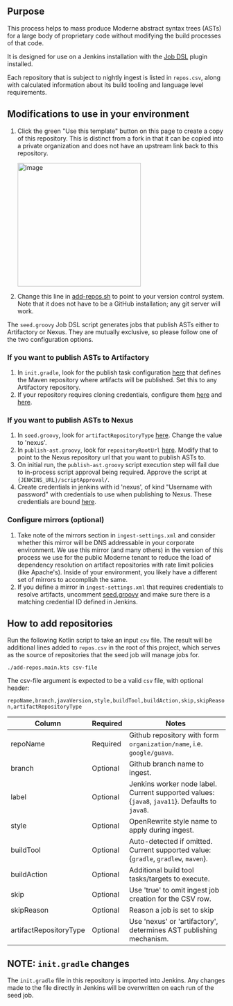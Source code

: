 ## Purpose

This process helps to mass produce Moderne abstract syntax trees (ASTs) for a large body of proprietary code without modifying the build processes of that code.

It is designed for use on a Jenkins installation with the [Job DSL](https://plugins.jenkins.io/job-dsl) plugin installed.

Each repository that is subject to nightly ingest is listed in `repos.csv`, along with calculated information about its build tooling and language level requirements.

## Modifications to use in your environment

1. Click the green "Use this template" button on this page to create a copy of this repository. This is distinct from a fork in that it can be copied into a private organization and does not have an upstream link back to this repository.

    <img width="284" alt="image" src="https://user-images.githubusercontent.com/1697736/189235703-0b7c1dcd-1e73-43f1-81d9-a39c617449c4.png">

2. Change this line in [add-repos.sh](https://github.com/moderneinc/enterprise-jenkins-ingest/blob/main/add-repos.sh#L76) to point to your version control system. Note that it does not have to be a GitHub installation; any git server will work.

The `seed.groovy` Job DSL script generates jobs that publish ASTs either to Artifactory or Nexus. They are mutually exclusive, so please follow one of the two configuration options.

### If you want to publish ASTs to Artifactory

1. In `init.gradle`, look for the publish task configuration [here](https://github.com/moderneinc/enterprise-jenkins-ingest/blob/main/gradle/init.gradle#L52-L57) that defines the Maven repository where artifacts will be published. Set this to any Artifactory repository.
2. If your repository requires cloning credentials, configure them [here](https://github.com/moderneinc/enterprise-jenkins-ingest/blob/main/seed.groovy#L95) and [here](https://github.com/moderneinc/enterprise-jenkins-ingest/blob/main/seed.groovy#L108-L110).

### If you want to publish ASTs to Nexus
1. In `seed.groovy`, look for `artifactRepositoryType` [here](https://github.com/moderneinc/enterprise-jenkins-ingest/blob/main/seed.groovy#L1). Change the value to 'nexus'.
2. In `publish-ast.groovy`, look for `repositoryRootUrl` [here](https://github.com/moderneinc/enterprise-jenkins-ingest/blob/main/publish-ast.groovy#L34). Modify that to point to the Nexus repository url that you want to publish ASTs to.
3. On initial run, the `publish-ast.groovy` script execution step will fail due to in-process script approval being required. Approve the script at `{JENKINS_URL}/scriptApproval/`.
4. Create credentials in jenkins with id 'nexus', of kind "Username with password" with credentials to use when publishing to Nexus. These credentials are bound [here](https://github.com/moderneinc/enterprise-jenkins-ingest/blob/main/seed.groovy#L112-L114).

### Configure mirrors (optional)

1. Take note of the mirrors section in `ingest-settings.xml` and consider whether this mirror will be DNS addressable in your corporate environment. We use this mirror (and many others) in the version of this process we use for the public Moderne tenant to reduce the load of dependency resolution on artifact repositories with rate limit policies (like Apache's). Inside of your environment, you likely have a different set of mirrors to accomplish the same.
2. If you define a mirror in `ingest-settings.xml` that requires credentials to resolve artifacts, uncomment [seed.groovy](https://github.com/moderneinc/enterprise-jenkins-ingest/blob/main/seed.groovy#L37-L42) and make sure there is a matching credential ID defined in Jenkins.

## How to add repositories

Run the following Kotlin script to take an input `csv` file. The result will be additional lines
added to `repos.csv` in the root of this project, which serves as the source of repositories that the
seed job will manage jobs for.

`./add-repos.main.kts csv-file`

The csv-file argument is expected to be a valid `csv` file, with optional header:

`repoName,branch,javaVersion,style,buildTool,buildAction,skip,skipReason,artifactRepositoryType`

| Column                   | Required   | Notes                                                                                            |
|--------------------------|------------|--------------------------------------------------------------------------------------------------|
| repoName                 | Required   | Github repository with form `organization/name`, i.e. `google/guava`.                            |
| branch                   | Optional   | Github branch name to ingest.                                                                    |
| label                    | Optional   | Jenkins worker node label. Current supported values: {`java8`, `java11`}. Defaults to `java8`.   |
| style                    | Optional   | OpenRewrite style name to apply during ingest.                                                   |
| buildTool                | Optional   | Auto-detected if omitted. Current supported value: {`gradle`, `gradlew`, `maven`}.               |
| buildAction              | Optional   | Additional build tool tasks/targets to execute.                                                  |
| skip                     | Optional   | Use 'true' to omit ingest job creation for the CSV row.                                          |
| skipReason               | Optional   | Reason a job is set to skip                                                                      |
| artifactRepositoryType   | Optional   | Use 'nexus' or 'artifactory', determines AST publishing mechanism.                               |

## NOTE: `init.gradle` changes
The `init.gradle` file in this repository is imported into Jenkins. Any changes made to the file directly in Jenkins will be overwritten on each run of the seed job.
